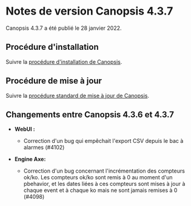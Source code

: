 # Notes de version Canopsis 4.3.7

Canopsis 4.3.7 a été publié le 28 janvier 2022.

## Procédure d'installation

Suivre la [procédure d'installation de Canopsis](../guide-administration/installation/index.md).

## Procédure de mise à jour

Suivre la [procédure standard de mise à jour de Canopsis](../guide-administration/mise-a-jour/index.md).

## Changements entre Canopsis 4.3.6 et 4.3.7

*  **WebUI :**
    * Correction d'un bug qui empêchait l'export CSV depuis le bac à alarmes (#4102)

* **Engine Axe:**
    * Correction d'un bug concernant l'incrémentation des compteurs ok/ko. Les compteurs ok/ko sont remis à 0 au moment d'un pbehavior, et les dates liées à ces compteurs sont mises
à jour à chaque event et à chaque ko mais ne sont jamais remises à 0 (#4098) 

